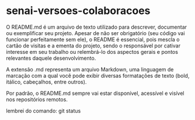 # senai-versoes-colaboracoes
O   README.md   é   um   arquivo   de   texto   utilizado   para   descrever,   documentar ou exemplificar seu projeto. Apesar de não ser obrigatório
(seu   código   vai   funcionar   perfeitamente   sem   ele),   o   README   é   essencial, pois mescla o cartão de visitas e a ementa do projeto, sendo o
responsável por cativar interesse em seu trabalho ou relembrá-lo dos aspectos gerais e pontos relevantes daquele desenvolvimento.

A extensão .md representa um arquivo Markdown, uma linguagem de marcação  com  a  qual  você  pode  exibir  diversas  formatações  de  texto  (bold, itálico, cabeçalhos,
entre outros).

Por padrão, o README.md sempre vai estar disponível, acessível e visível nos repositórios remotos.

lembrei do comando: git status